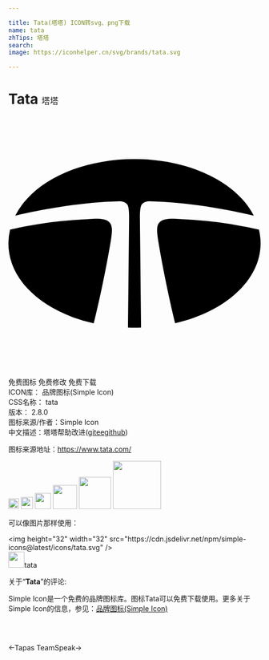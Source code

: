 ```yaml
---

title: Tata(塔塔) ICON转svg、png下载
name: tata
zhTips: 塔塔
search: 
image: https://iconhelper.cn/svg/brands/tata.svg

---
```


# Tata  <small style="font-size: 60%;font-weight: 100">塔塔</small>

<div id="svg" class="svg-wrap">
<svg role="img" viewBox="0 0 24 24" xmlns="http://www.w3.org/2000/svg"><title>Tata icon</title><path d="M9.774 11.568c.193-1.322.168-2.013-1.768-1.906-2.223.124-4.476.265-7.849 1.027A5.63 5.63 0 0 0 0 12c0 1.52.618 2.99 1.787 4.254 1.06 1.144 2.556 2.095 4.326 2.752a15.48 15.48 0 0 0 2.014.588c.13-.527.959-3.907 1.616-7.823l.03-.202m14.07-.88c-3.372-.762-5.624-.902-7.846-1.026-1.937-.107-1.962.584-1.768 1.906l.046.298c.65 3.848 1.458 7.16 1.598 7.72C20.595 18.508 24 15.516 24 12c0-.443-.054-.88-.157-1.311m-.491-1.324a7.163 7.163 0 0 0-1.14-1.618c-1.06-1.144-2.555-2.095-4.325-2.752-1.784-.662-3.82-1.011-5.887-1.011-2.068 0-4.103.35-5.887 1.01-1.77.658-3.266 1.61-4.326 2.753A7.17 7.17 0 0 0 .648 9.366c2.304-.557 6.245-1.293 9.904-1.37.353-.008.596.105.756.307.196.248.18 1.128.175 1.522l-.104 10.18a18.507 18.507 0 0 0 1.244 0l-.104-10.18c-.005-.394-.02-1.274.175-1.522.16-.202.403-.315.756-.308 3.658.078 7.597.813 9.902 1.37z"/></svg>
</div>
<detail full-name='tata'></detail>

<div class="detail-page">
<p>
<span><span class="badge-success badge">免费图标</span> <span class="badge-success badge">免费修改</span>  <span class="badge-success badge">免费下载</span> </span>
<br/>
<span>
ICON库：
<span class="badge-secondary badge">品牌图标(Simple Icon)</span> 
</span>
<br/>
<span>
CSS名称：
<span class="badge-secondary badge">tata</span> 
</span>

<br/>
<span>
版本：
<span class="badge-secondary badge">2.8.0</span> 
</span>
<br/>
<span>图标来源/作者：<span class="badge-light badge">Simple Icon</span></span> 
<br/>
<span class="zh-detail">中文描述：<span class="badge-primary badge">塔塔</span><span class="help-link"><span>帮助改进</span>(<a href="https://gitee.com/liuwave/icon-helper/edit/master/json/brands/tata.json" target="_blank" rel="noopener noreferrer">gitee</a><a href="https://github.com/liuwave/icon-helper/edit/master/json/brands/tata.json" target="_blank" rel="noopener noreferrer">github</a></span>)</span><br/>
</p>
</div><div class="description description alert alert-light"><p>图标来源地址：<a href="https://www.tata.com/" target="_blank" rel="noopener noreferrer">https://www.tata.com/</a></p></div>
<div class="alert alert-dark">
<img height="21" width="21" src="https://cdn.jsdelivr.net/npm/simple-icons@latest/icons/tata.svg" />
<img height="24" width="24" src="https://cdn.jsdelivr.net/npm/simple-icons@latest/icons/tata.svg" />
<img height="32" width="32" src="https://cdn.jsdelivr.net/npm/simple-icons@latest/icons/tata.svg" />
<img height="48" width="48" src="https://cdn.jsdelivr.net/npm/simple-icons@latest/icons/tata.svg" />
<img height="64" width="64" src="https://cdn.jsdelivr.net/npm/simple-icons@latest/icons/tata.svg" />
<img height="96" width="96" src="https://cdn.jsdelivr.net/npm/simple-icons@latest/icons/tata.svg" />

</div>
<div>
  <p>可以像图片那样使用：    
  </p>
  <div class="alert alert-primary" style="font-size: 14px">
    &lt;img height="32" width="32" src="https://cdn.jsdelivr.net/npm/simple-icons@latest/icons/tata.svg" /&gt;
    <copy-btn content='<img height="32" width="32" src="https://cdn.jsdelivr.net/npm/simple-icons@latest/icons/tata.svg" />'></copy-btn>
  </div>
  <div class="alert alert-secondary">
    <img height="32" width="32" src="https://cdn.jsdelivr.net/npm/simple-icons@latest/icons/tata.svg" />tata
    <copy-btn content="tata" btn-title="复制图标名称"></copy-btn>
  </div>
</div>
<div class="icon-detail__container">
<p>关于“<b>Tata</b>”的评论:</p>
</div>
<Vssue title="关于“Tata”的评论" />
<div><p>Simple Icon是一个免费的品牌图标库。图标Tata可以免费下载使用。更多关于  Simple Icon的信息，参见：<a target="_blank" href="https://iconhelper.cn/brands.html">品牌图标(Simple Icon)</a>
</p></div>


<div style="padding:2rem 0 " class="page-nav"><p class="inner"><span class="prev">←<router-link to="/icon/tapas.html">Tapas</router-link></span> <span class="next"><router-link to="/icon/teamspeak.html">TeamSpeak</router-link>→</span></p></div>
